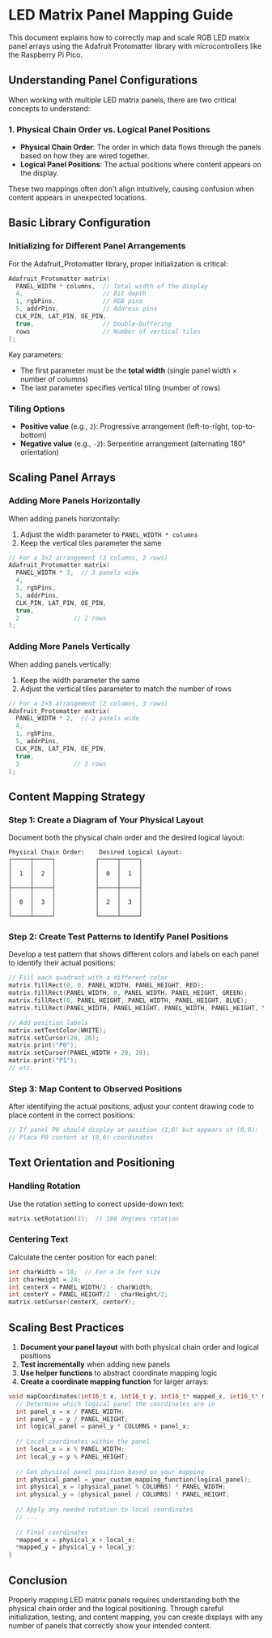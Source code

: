 # LED Matrix Panel Mapping Guide

This document explains how to correctly map and scale RGB LED matrix panel arrays using the Adafruit Protomatter library with microcontrollers like the Raspberry Pi Pico.

## Understanding Panel Configurations

When working with multiple LED matrix panels, there are two critical concepts to understand:

### 1. Physical Chain Order vs. Logical Panel Positions

- **Physical Chain Order**: The order in which data flows through the panels based on how they are wired together.
- **Logical Panel Positions**: The actual positions where content appears on the display.

These two mappings often don't align intuitively, causing confusion when content appears in unexpected locations.

## Basic Library Configuration

### Initializing for Different Panel Arrangements

For the Adafruit_Protomatter library, proper initialization is critical:

```cpp
Adafruit_Protomatter matrix(
  PANEL_WIDTH * columns,  // Total width of the display
  4,                      // Bit depth
  1, rgbPins,             // RGB pins
  5, addrPins,            // Address pins
  CLK_PIN, LAT_PIN, OE_PIN,
  true,                   // Double-buffering
  rows                    // Number of vertical tiles
);
```

Key parameters:
- The first parameter must be the **total width** (single panel width × number of columns)
- The last parameter specifies vertical tiling (number of rows)

### Tiling Options

- **Positive value** (e.g., `2`): Progressive arrangement (left-to-right, top-to-bottom)
- **Negative value** (e.g., `-2`): Serpentine arrangement (alternating 180° orientation)

## Scaling Panel Arrays

### Adding More Panels Horizontally

When adding panels horizontally:
1. Adjust the width parameter to `PANEL_WIDTH * columns`
2. Keep the vertical tiles parameter the same

```cpp
// For a 3×2 arrangement (3 columns, 2 rows)
Adafruit_Protomatter matrix(
  PANEL_WIDTH * 3,  // 3 panels wide
  4,
  1, rgbPins,
  5, addrPins,
  CLK_PIN, LAT_PIN, OE_PIN,
  true,
  2               // 2 rows
);
```

### Adding More Panels Vertically

When adding panels vertically:
1. Keep the width parameter the same
2. Adjust the vertical tiles parameter to match the number of rows

```cpp
// For a 2×3 arrangement (2 columns, 3 rows)
Adafruit_Protomatter matrix(
  PANEL_WIDTH * 2,  // 2 panels wide
  4,
  1, rgbPins,
  5, addrPins,
  CLK_PIN, LAT_PIN, OE_PIN,
  true,
  3               // 3 rows
);
```

## Content Mapping Strategy

### Step 1: Create a Diagram of Your Physical Layout

Document both the physical chain order and the desired logical layout:

```
Physical Chain Order:    Desired Logical Layout:
┌─────┬─────┐           ┌─────┬─────┐
│     │     │           │     │     │
│  1  │  2  │           │  0  │  1  │
│     │     │           │     │     │
├─────┼─────┤           ├─────┼─────┤
│     │     │           │     │     │
│  0  │  3  │           │  2  │  3  │
│     │     │           │     │     │
└─────┴─────┘           └─────┴─────┘
```

### Step 2: Create Test Patterns to Identify Panel Positions

Develop a test pattern that shows different colors and labels on each panel to identify their actual positions:

```cpp
// Fill each quadrant with a different color
matrix.fillRect(0, 0, PANEL_WIDTH, PANEL_HEIGHT, RED);
matrix.fillRect(PANEL_WIDTH, 0, PANEL_WIDTH, PANEL_HEIGHT, GREEN);
matrix.fillRect(0, PANEL_HEIGHT, PANEL_WIDTH, PANEL_HEIGHT, BLUE);
matrix.fillRect(PANEL_WIDTH, PANEL_HEIGHT, PANEL_WIDTH, PANEL_HEIGHT, YELLOW);

// Add position labels
matrix.setTextColor(WHITE);
matrix.setCursor(20, 20);
matrix.print("P0");
matrix.setCursor(PANEL_WIDTH + 20, 20);
matrix.print("P1");
// etc.
```

### Step 3: Map Content to Observed Positions

After identifying the actual positions, adjust your content drawing code to place content in the correct positions:

```cpp
// If panel P0 should display at position (1,0) but appears at (0,0):
// Place P0 content at (0,0) coordinates
```

## Text Orientation and Positioning

### Handling Rotation

Use the rotation setting to correct upside-down text:

```cpp
matrix.setRotation(2);  // 180 degrees rotation
```

### Centering Text

Calculate the center position for each panel:

```cpp
int charWidth = 18;  // For a 3x font size
int charHeight = 24;
int centerX = PANEL_WIDTH/2 - charWidth;
int centerY = PANEL_HEIGHT/2 - charHeight/2;
matrix.setCursor(centerX, centerY);
```

## Scaling Best Practices

1. **Document your panel layout** with both physical chain order and logical positions
2. **Test incrementally** when adding new panels
3. **Use helper functions** to abstract coordinate mapping logic
4. **Create a coordinate mapping function** for larger arrays:

```cpp
void mapCoordinates(int16_t x, int16_t y, int16_t* mapped_x, int16_t* mapped_y) {
  // Determine which logical panel the coordinates are in
  int panel_x = x / PANEL_WIDTH;
  int panel_y = y / PANEL_HEIGHT;
  int logical_panel = panel_y * COLUMNS + panel_x;
  
  // Local coordinates within the panel
  int local_x = x % PANEL_WIDTH;
  int local_y = y % PANEL_HEIGHT;
  
  // Get physical panel position based on your mapping
  int physical_panel = your_custom_mapping_function(logical_panel);
  int physical_x = (physical_panel % COLUMNS) * PANEL_WIDTH;
  int physical_y = (physical_panel / COLUMNS) * PANEL_HEIGHT;
  
  // Apply any needed rotation to local coordinates
  // ...
  
  // Final coordinates
  *mapped_x = physical_x + local_x;
  *mapped_y = physical_y + local_y;
}
```

## Conclusion

Properly mapping LED matrix panels requires understanding both the physical chain order and the logical positioning. Through careful initialization, testing, and content mapping, you can create displays with any number of panels that correctly show your intended content.